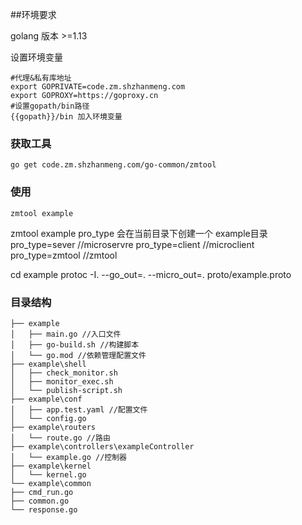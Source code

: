 ##环境要求

golang 版本 >=1.13

设置环境变量

```shell
#代理&私有库地址
export GOPRIVATE=code.zm.shzhanmeng.com
export GOPROXY=https://goproxy.cn
#设置gopath/bin路径
{{gopath}}/bin 加入环境变量
```

### 获取工具

```
go get code.zm.shzhanmeng.com/go-common/zmtool
```

### 使用

```
zmtool example
```

zmtool example pro_type  会在当前目录下创建一个 example目录
pro_type=sever //microservre
pro_type=client //microclient
pro_type=zmtool //zmtool
    

cd example
protoc -I. --go_out=. --micro_out=. proto/example.proto


### 目录结构
```
├── example
│   ├── main.go //入口文件
│   ├── go-build.sh //构建脚本
│   └── go.mod //依赖管理配置文件
├── example\shell
│   ├── check_monitor.sh 
│   ├── monitor_exec.sh
│   └── publish-script.sh
├── example\conf
│   ├── app.test.yaml //配置文件
│   └── config.go
├── example\routers
│   └── route.go //路由
├── example\controllers\exampleController
│   └── example.go //控制器
├── example\kernel
│   └── kernel.go
└── example\common
├── cmd_run.go
├── common.go
└── response.go
```